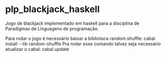 # plp_blackjack_haskell
Jogo de blackjack implementado em haskell para a disciplina de Paradigmas de Linguagens de programação.

Para rodar o jogo é necessário baixar a bibliotaca random.shuffle:
cabal install --lib random-shuffle
Pra rodar esse comando talvez seja necessário atualizar o cabal:
cabal update
